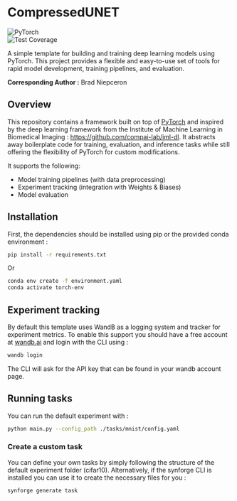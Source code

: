 # CompressedUNET

![PyTorch](https://img.shields.io/badge/PyTorch-%23EE4C2C.svg?style=flat&logo=pytorch&color=gray)  
![Test Coverage](https://img.shields.io/codecov/c/github/yourusername/pytorch-framework?logo=codecov)

A simple template for building and training deep learning models using PyTorch. This project provides a flexible and easy-to-use set of tools for rapid model development, training pipelines, and evaluation.

**Corresponding Author :** Brad Niepceron <br />

## Overview

This repository contains a framework built on top of [PyTorch](https://pytorch.org/) and inspired by the deep learning framework from the Institute of Machine Learning in Biomedical Imaging : https://github.com/compai-lab/iml-dl. It abstracts away boilerplate code for training, evaluation, and inference tasks while still offering the flexibility of PyTorch for custom modifications. 

It supports the following:
- Model training pipelines (with data preprocessing)
- Experiment tracking (integration with Weights & Biases)
- Model evaluation 

## Installation

First, the dependencies should be installed using pip or the provided conda environment : 

```bash
pip install -r requirements.txt
```

Or

```bash
conda env create -f environment.yaml
conda activate torch-env
```

## Experiment tracking

By default this template uses WandB as a logging system and tracker for experiment metrics.
To enable this support you should have a free account at [wandb.ai](https://wandb.ai) and login with the CLI using :

```bash
wandb login
```

The CLI will ask for the API key that can be found in your wandb account page.


## Running tasks

You can run the default experiment with :

```bash
python main.py --config_path ./tasks/mnist/config.yaml
```

### Create a custom task

You can define your own tasks by simply following the structure of the default experiment folder (cifar10).
Alternatively, if the synforge CLI is installed you can use it to create the necessary files for you :

```bash
synforge generate task
```